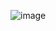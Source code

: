 ![image](https://github.com/Rakshitgupta9/COM-511/assets/95240061/dd52245e-d748-4da9-9dfa-ed96867e4bd6)
